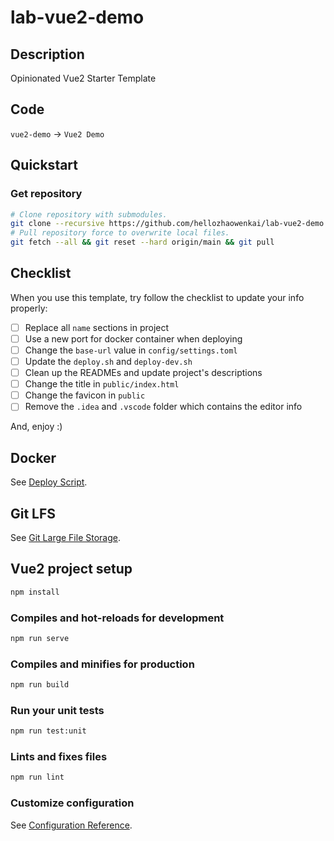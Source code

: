 # lab-vue2-demo

## Description

Opinionated Vue2 Starter Template

## Code

`vue2-demo` -> `Vue2 Demo`

## Quickstart

### Get repository

```bash
# Clone repository with submodules.
git clone --recursive https://github.com/hellozhaowenkai/lab-vue2-demo.git
# Pull repository force to overwrite local files.
git fetch --all && git reset --hard origin/main && git pull
```

## Checklist

When you use this template, try follow the checklist to update your info properly:

- [ ] Replace all `name` sections in project
- [ ] Use a new port for docker container when deploying
- [ ] Change the `base-url` value in `config/settings.toml`
- [ ] Update the `deploy.sh` and `deploy-dev.sh`
- [ ] Clean up the READMEs and update project's descriptions
- [ ] Change the title in `public/index.html`
- [ ] Change the favicon in `public`
- [ ] Remove the `.idea` and `.vscode` folder which contains the editor info

And, enjoy :)

## Docker

See [Deploy Script](deploy.sh).

## Git LFS

See [Git Large File Storage](https://git-lfs.github.com/).

## Vue2 project setup

```bash
npm install
```

### Compiles and hot-reloads for development

```bash
npm run serve
```

### Compiles and minifies for production

```bash
npm run build
```

### Run your unit tests

```bash
npm run test:unit
```

### Lints and fixes files

```bash
npm run lint
```

### Customize configuration

See [Configuration Reference](https://cli.vuejs.org/config/).
